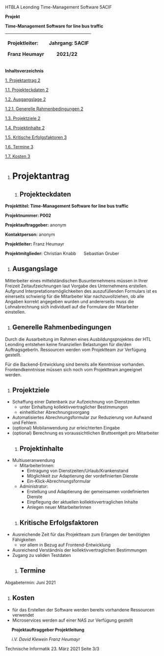 ﻿HTBLA Leonding	Time-Management Software	5ACIF

**Projekt**

**Time-Management Software for line bus traffic**


|<p></p><p>Projektleiter:</p><p>Franz Heumayr</p><p></p>|<p></p><p>Jahrgang:	5ACIF</p><p>`	`2021/22</p>|
| :- | :- |


**Inhaltsverzeichnis**

[1.	Projektantrag	2](#_Toc94624683)

[1.1.	Projekteckdaten	2](#_Toc94624684)

[1.2.	Ausgangslage	2](#_Toc94624685)

[1.2.1.	Generelle Rahmenbedingungen	2](#_Toc94624686)

[1.3.	Projektziele	2](#_Toc94624687)

[1.4.	Projektinhalte	2](#_Toc94624688)

[1.5.	Kritische Erfolgsfaktoren	3](#_Toc94624689)

[1.6.	Termine	3](#_Toc94624690)

[1.7.	Kosten	3](#_Toc94624691)







1. # **Projektantrag**
   1. ## **Projekteckdaten**
**Projekttitel:	Time-Management Software for line bus traffic**

**Projektnummer:	P002**

**Projektauftraggeber:**	anonym 

**Kontaktperson:**	anonym

**Projektleiter:**	Franz Heumayr

**Projektmitglieder:**	Christian Knabb
`	`Sebastian Gruber
1. ## **Ausgangslage**
Mitterbeiter eines mittelständischen Busunternehmens müssen in Ihrer Freizeit Zeitaufzeichnungen laut Vorgabe des Unternehmens erstellen. Aufgrund Interpretationsmöglichkeiten des auszufüllenden Formulars ist es einerseits schwierig für die Mitarbeiter klar nachzuvollziehen, ob alle Angaben korrekt angegeben wurden und andererseits muss die Lohnabrechnung sich individuell auf die Formulare der Mitarbeiter einstellen.
1. ## **Generelle Rahmenbedingungen**
Durch die Ausarbeitung im Rahmen eines Ausbildungsprojektes der HTL Leonding entstehen keine finanziellen Belastungen für die/den AuftragsgeberIn. Ressourcen werden vom Projektteam zur Verfügung gestellt.

Für die Backend-Entwicklung sind bereits alle Kenntnisse vorhanden. Frontendkenntnisse müssen sich noch vom Projektteam angeeignet werden.
1. ## **Projektziele**
- Schaffung einer Datenbank zur Aufzeichnung von Dienstzeiten
  - unter Einhaltung kollektivvertraglicher Bestimmungen
  - einheitlicher Abrechnungsvorgang
- Automatisiertes Abrechnungsformular zur Reduzierung von Aufwand und Fehlern
- (optional) Mobilanwendung zur erleichterten Eingabe
- (optional) Berechnung es voraussichtlichen Bruttoentgelt pro Mitarbeiter
  1. ## **Projektinhalte**
- Multiuseranwendung
  - MitarbeiterInnen:
    - Eintragung von Dienstzeiten/Urlaub/Krankenstand
    - Möglichkeit zur Adaptierung der vordefinierten Dienste
    - Ein-Klick-Abrechnungsformular
  - Administrator:
    - Erstellung und Adaptierung der gemeinsamen vordefinierten Dienste
    - Einpflegung der aktuellen kollektivvertraglichen Inhalte
    - Anlegen neuer MitarbeiterInnen
  1. ## **Kritische Erfolgsfaktoren**
- Ausreichende Zeit für das Projektteam zum Erlangen der benötigten Fähigkeiten
  - vor allem in Bezug auf Frontend-Entwicklung
- Ausreichend Verständnis der kollektivvertraglichen Bestimmungen
- Zugang zu validen Testdaten
  1. ## **Termine**
Abgabetermin:	Juni 2021
1. ## **Kosten**
- für das Erstellen der Software werden bereits vorhandene Ressourcen verwendet
- Microservices werden auf einer NAS zur Verfügung gestellt








`	`**Projektauftraggeber	Projektleitung**

`	`*i.V. David Klewein	Franz Heumayr*


Technische Informatik	23. März 2021	Seite 3/3
